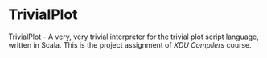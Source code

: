 # TrivialPlot

TrivialPlot - A very, very trivial interpreter for the trivial plot script language, written in Scala.
This is the project assignment of *XDU Compilers* course.